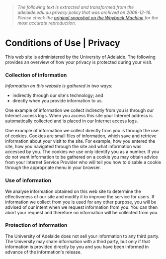> *The following text is extracted and transformed from the adelaide.edu.au privacy policy that was archived on 2008-12-16. Please check the [original snapshot on the Wayback Machine](https://web.archive.org/web/20081216030521id_/http%3A//www.adelaide.edu.au/privacy.html) for the most accurate reproduction.*

# Conditions of Use | Privacy

  


This web site is administered by the University of Adelaide. The following provides an overview of how your privacy is protected during your visit.

### Collection of information

_Information on this website is gathered in two ways:_

  * indirectly through our site's technology; and
  * directly when you provide information to us.



One example of information we collect indirectly from you is through our Internet access logs. When you access this site your Internet address is automatically collected and is placed in our Internet access logs.

One example of information we collect directly from you is through the use of cookies. Cookies are small files of information, which save and retrieve information about your visit to the site. For example, how you entered the site, how you navigated through the site and what information was accessed by you. The cookies we use only identify you as a number. If you do not want information to be gathered on a cookie you may obtain advice from your Internet Service Provider who will tell you how to disable a cookie through the appropriate menu in your browser.

### Use of information

We analyse information obtained on this web site to determine the effectiveness of our site and modify it to improve the service for users. If information we collect from you is used for any other purpose, you will be advised of our intent when we request information from you. You can then abort your request and therefore no information will be collected from you.

### Protection of information

The University of Adelaide does not sell your information to any third party. The University may share information with a third party, but only if that information is provided directly by you and you have been informed in advance of the information's release.

  

